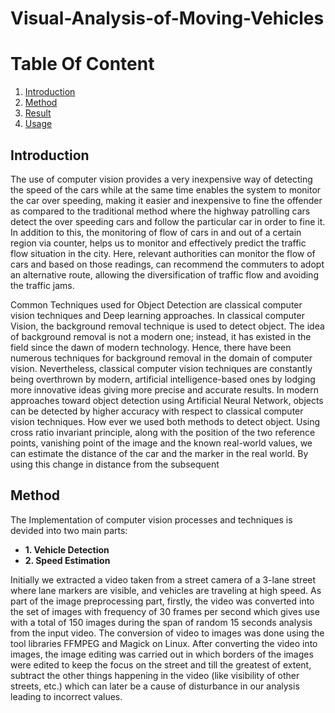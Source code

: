 # **Visual-Analysis-of-Moving-Vehicles**


# **Table Of Content**
1. [Introduction](#my_first_title)
2. [Method](#my-second-title)
3. [Result](#my-third-title)
4. [Usage](#my-fourth-title)




## **Introduction**


The use of computer vision provides a very inexpensive way of detecting the speed of the cars while at the same time enables the system to monitor the car over speeding, making it easier and inexpensive to fine the offender as compared to the traditional method where the highway patrolling cars detect the over speeding cars and follow the particular car in order to fine it. In addition to this, the monitoring of flow of cars in and out of a certain region via counter, helps us to monitor and effectively predict the traffic flow situation in the city.
Here, relevant authorities can monitor the flow of cars and based on those readings, can recommend the commuters to adopt an alternative route, allowing the diversification of traffic flow and avoiding the traffic jams.

Common Techniques used for Object Detection are classical computer vision techniques and Deep learning approaches. In classical computer Vision, the background removal technique is used to detect object. The idea of background removal is not a modern one; instead, it has existed in the field since the dawn of modern technology. Hence, there have been numerous techniques for background removal in the domain of computer vision. Nevertheless, classical computer vision techniques are constantly being overthrown by modern, artificial intelligence-based ones by lodging more innovative ideas giving more precise and accurate results. In modern approaches toward object detection using Artificial Neural Network, objects can be detected by higher accuracy with respect to classical computer vision techniques. How ever we used both methods to detect object.
Using cross ratio invariant principle, along with the position of the two reference points, vanishing point of the image and the known real-world values, we can estimate the distance of the car and the marker in the real world. By using this change in distance from the subsequent



## **Method**


The Implementation of computer vision processes and techniques is devided into two main parts:
*  **1. Vehicle Detection**
*  **2. Speed Estimation**

Initially we extracted a video taken from a street camera of a 3-lane street where lane markers are visible, and vehicles are traveling at high speed. As part of the image preprocessing part, firstly, the video was converted into the set of images with frequency of 30 frames per second which gives use with a total of 150 images during the span of random 15 seconds analysis from the input video. The conversion of video to images was done using the tool libraries FFMPEG and Magick on Linux. After converting the video into images, the image editing was carried out in which borders of the images were edited to keep the focus on the street and till the greatest of extent, subtract the other things happening in the video (like visibility of other streets, etc.) which can later be a cause of disturbance in our analysis leading to incorrect values.





